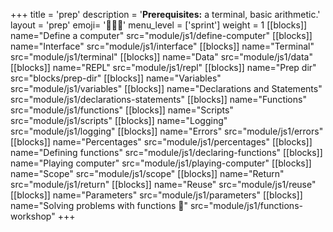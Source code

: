 +++
title = 'prep'
description = '**Prerequisites:** a terminal, basic arithmetic.'
layout = 'prep'
emoji= '🧑🏾‍💻'
menu_level = ['sprint']
weight = 1
[[blocks]]
name="Define a computer"
src="module/js1/define-computer"
[[blocks]]
name="Interface"
src="module/js1/interface"
[[blocks]]
name="Terminal"
src="module/js1/terminal"
[[blocks]]
name="Data"
src="module/js1/data"
[[blocks]]
name="REPL"
src="module/js1/repl"
[[blocks]]
name="Prep dir"
src="blocks/prep-dir"
[[blocks]]
name="Variables"
src="module/js1/variables"
[[blocks]]
name="Declarations and Statements"
src="module/js1/declarations-statements"
[[blocks]]
name="Functions"
src="module/js1/functions"
[[blocks]]
name="Scripts"
src="module/js1/scripts"
[[blocks]]
name="Logging"
src="module/js1/logging"
[[blocks]]
name="Errors"
src="module/js1/errors"
[[blocks]]
name="Percentages"
src="module/js1/percentages"
[[blocks]]
name="Defining functions"
src="module/js1/declaring-functions"
[[blocks]]
name="Playing computer"
src="module/js1/playing-computer"
[[blocks]]
name="Scope"
src="module/js1/scope"
[[blocks]]
name="Return"
src="module/js1/return"
[[blocks]]
name="Reuse"
src="module/js1/reuse"
[[blocks]]
name="Parameters"
src="module/js1/parameters"
[[blocks]]
name="Solving problems with functions 📼"
src="module/js1/functions-workshop"
+++

